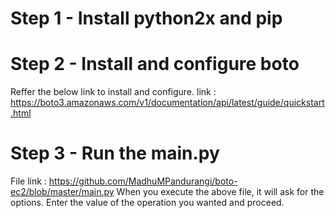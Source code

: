 # Step 1 - Install python2x and pip

# Step 2 - Install and configure boto
  Reffer the below link to install and configure.
  link : https://boto3.amazonaws.com/v1/documentation/api/latest/guide/quickstart.html
  
# Step 3 - Run the main.py
   File link : https://github.com/MadhuMPandurangi/boto-ec2/blob/master/main.py
   When you execute the above file, it will ask for the options. Enter the value of the operation you wanted and proceed.
